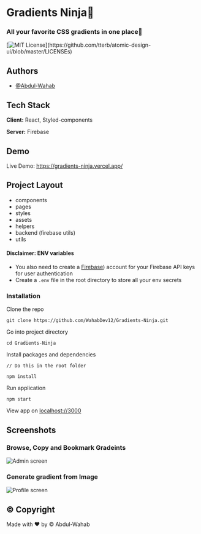 
# Gradients Ninja🥷
### All your favorite CSS gradients in one place🎉


[![MIT License](https://img.shields.io/apm/l/atomic-design-ui.svg?)](https://github.com/tterb/atomic-design-ui/blob/master/LICENSEs)


## Authors

- [@Abdul-Wahab](https://www.github.com/WahabDev12)


## Tech Stack

**Client:** React, Styled-components

**Server:** Firebase


## Demo

Live Demo: https://gradients-ninja.vercel.app/


## Project Layout

- components
- pages
- styles
- assets
- helpers
- backend (firebase utils)
- utils

#### Disclaimer: ENV variables

- You also need to create a [Firebase](https://firebase.google.com)) account for your Firebase API keys for user authentication
- Create a `.env` file in the root directory to store all your env secrets

### Installation

Clone the repo

```
git clone https://github.com/WahabDev12/Gradients-Ninja.git
````
Go into project directory

```
cd Gradients-Ninja
```

Install packages and dependencies

```
// Do this in the root folder

npm install
```

Run application

```
npm start
```

View app on [localhost://3000](localhost://3000)


## Screenshots

### Browse, Copy and Bookmark Gradeints
![Admin screen](/github/home.gif)

### Generate gradient from Image
![Profile screen](/github/generategif)


## &copy; Copyright

Made with ❤️ by &copy; Abdul-Wahab 
